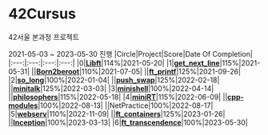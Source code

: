 # 42Cursus
42서울 본과정 프로젝트

2021-05-03 ~ 2023-05-30 진행
|Circle|Project|Score|Date Of Completion|
|:---:|:---:|:---:|:---:|
|0|**[Libft](https://github.com/jis-kim/42Cursus/tree/master/libft)**|114%|2021-05-20|
|1|**[get_next_line](https://github.com/jis-kim/42Cursus/tree/master/get_next_line)**|115%|2021-05-31|
||**[Born2beroot](https://evening-cushion-319.notion.site/Born2beRoot-adf4fb7a50044494a72eaaa0b073fc2d)**|110%|2021-07-05|
||**[ft_printf](https://github.com/jis-kim/42Cursus/tree/master/ft_printf)**|125%|2021-09-26|
|2|**[so_long](https://github.com/jis-kim/42Cursus/tree/master/so_long)**|100%|2022-01-04|
||**[push_swap](https://github.com/jis-kim/push_swap)**|125%|2022-02-18|
||**[minitalk](https://github.com/jis-kim/minitalk)**|125%|2022-03-03|
|3|**[minishell](https://github.com/strawberryShell/minishell)**|100%|2022-04-14|
||**[philosophers](https://github.com/jis-kim/philosophers)**|115%|2022-05-18|
|4|**[miniRT](https://github.com/strawberryShell/miniRT)**|115%|2022-06-09|
||**[cpp-modules](https://github.com/jis-kim/cpp-modules)**|100%|2022-08-13|
||NetPractice|100%|2022-08-17|
|5|**[webserv](https://github.com/brilliantshell/webserv.git)**|110%|2022-11-09|
||**[ft_containers](https://github.com/jis-kim/ft_containers.git)**|125%|2023-01-26|
||**[Inception](https://github.com/jis-kim/Inception.git)**|100%|2023-03-13|
|6|**[ft_transcendence](https://github.com/GhostPangPang/GhostPong)**|100%|2023-05-30|
